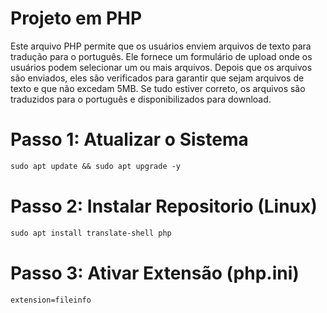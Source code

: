 # Projeto em PHP

Este arquivo PHP permite que os usuários enviem arquivos de texto para tradução para o português. Ele fornece um formulário de upload onde os usuários podem selecionar um ou mais arquivos. Depois que os arquivos são enviados, eles são verificados para garantir que sejam arquivos de texto e que não excedam 5MB. Se tudo estiver correto, os arquivos são traduzidos para o português e disponibilizados para download.

# Passo 1: Atualizar o Sistema

```markdown
sudo apt update && sudo apt upgrade -y
```

# Passo 2: Instalar Repositorio (Linux)

```markdown
sudo apt install translate-shell php
```
# Passo 3: Ativar Extensão (php.ini)

```markdown
extension=fileinfo
```

